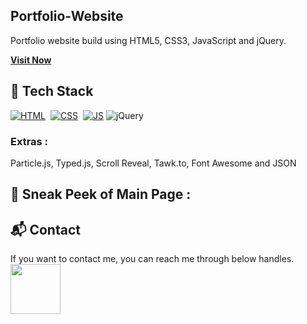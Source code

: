 ## Portfolio-Website
Portfolio website build using HTML5, CSS3, JavaScript and jQuery.

<a href="https://portafoliowebkensu.netlify.app/" target="_blank">**Visit Now** </a>

## 📌 Tech Stack
[![HTML](https://img.shields.io/badge/html5%20-%23E34F26.svg?&style=for-the-badge&logo=html5&logoColor=white)](https://github.com/kensumiliante)&nbsp;
[![CSS](https://img.shields.io/badge/css3%20-%231572B6.svg?&style=for-the-badge&logo=css3&logoColor=white)](https://github.com/kensumiliante)&nbsp;
[![JS](https://img.shields.io/badge/javascript%20-%23323330.svg?&style=for-the-badge&logo=javascript&logoColor=%23F7DF1E)](https://github.com/kensumiliante)
<img alt="jQuery" src="https://img.shields.io/badge/jquery-%230769AD.svg?style=for-the-badge&logo=jquery&logoColor=white"/>

### Extras : 
Particle.js, Typed.js, Scroll Reveal, Tawk.to, Font Awesome and JSON

## 📌 Sneak Peek of Main Page :

<h2>📬 Contact</h2>

If you want to contact me, you can reach me through below handles. &nbsp;&nbsp;<a href="https://kensumiliante.github.io/info/contact-es.html">
<img src="https://imgs.search.brave.com/8Uo0g2zCqw1XKalIdpHWhCOd30pStgWY0R7Ff5c67h0/rs:fit:500:0:0/g:ce/aHR0cHM6Ly9naWZj/b3AuY29tL3dwLWNv/bnRlbnQvdXBsb2Fk/cy9lbWFpbC5naWY.jpeg" width="80"></img></a>


